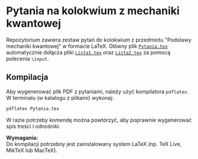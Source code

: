 # Pytania na kolokwium z mechaniki kwantowej

Repozytorium zawiera zestaw pytań do kolokwium z przedmiotu "Podstawy mechaniki kwantowej" w formacie LaTeX. Główny plik [`Pytania.tex`](Pytania.tex) automatycznie dołącza pliki [`Lista1.tex`](Lista1.tex) oraz [`Lista2.tex`](Lista2.tex) za pomocą polecenia `\input`.

## Kompilacja

Aby wygenerować plik PDF z pytaniami, należy użyć kompilatora `pdflatex`. W terminalu (w katalogu z plikami) wykonaj:

```sh
pdflatex Pytania.tex
```

W razie potrzeby komendę można powtórzyć, aby poprawnie wygenerować spis treści i odnośniki.

**Wymagania:**  
Do kompilacji potrzebny jest zainstalowany system LaTeX (np. TeX Live, MikTeX lub MacTeX).
